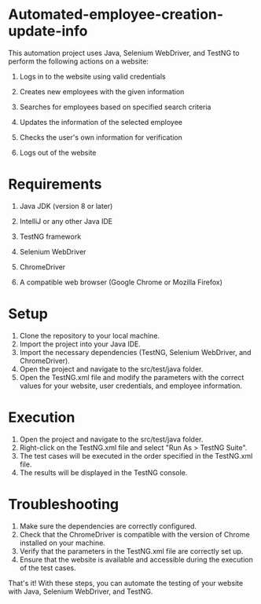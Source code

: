 # Automated-employee-creation-update-info

This automation project uses Java, Selenium WebDriver, and TestNG to perform the following actions on a website:

1. Logs in to the website using valid credentials

2. Creates new employees with the given information

3. Searches for employees based on specified search criteria

4. Updates the information of the selected employee

5. Checks the user's own information for verification

6. Logs out of the website

# Requirements

1. Java JDK (version 8 or later)

2. IntelliJ or any other Java IDE

3. TestNG framework

4. Selenium WebDriver

5. ChromeDriver

6. A compatible web browser (Google Chrome or Mozilla Firefox)

# Setup

1. Clone the repository to your local machine.
2. Import the project into your Java IDE.
3. Import the necessary dependencies (TestNG, Selenium WebDriver, and ChromeDriver).
4. Open the project and navigate to the src/test/java folder.
5. Open the TestNG.xml file and modify the parameters with the correct values for your website, user credentials, and employee information.

# Execution
1. Open the project and navigate to the src/test/java folder.
2. Right-click on the TestNG.xml file and select "Run As > TestNG Suite".
3. The test cases will be executed in the order specified in the TestNG.xml file.
4. The results will be displayed in the TestNG console.

# Troubleshooting

1. Make sure the dependencies are correctly configured.
2. Check that the ChromeDriver is compatible with the version of Chrome installed on your machine.
3. Verify that the parameters in the TestNG.xml file are correctly set up.
4. Ensure that the website is available and accessible during the execution of the test cases.

That's it! With these steps, you can automate the testing of your website with Java, Selenium WebDriver, and TestNG.
